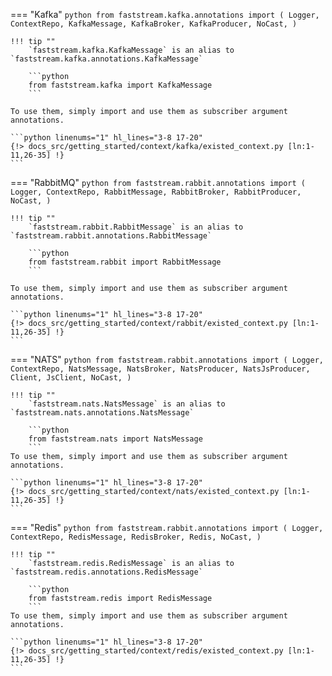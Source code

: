 === "Kafka"
    ```python
    from faststream.kafka.annotations import (
        Logger, ContextRepo, KafkaMessage,
        KafkaBroker, KafkaProducer, NoCast,
    )
    ```

    !!! tip ""
        `faststream.kafka.KafkaMessage` is an alias to `faststream.kafka.annotations.KafkaMessage`

        ```python
        from faststream.kafka import KafkaMessage
        ```

    To use them, simply import and use them as subscriber argument annotations.

    ```python linenums="1" hl_lines="3-8 17-20"
    {!> docs_src/getting_started/context/kafka/existed_context.py [ln:1-11,26-35] !}
    ```

=== "RabbitMQ"
    ```python
    from faststream.rabbit.annotations import (
        Logger, ContextRepo, RabbitMessage,
        RabbitBroker, RabbitProducer, NoCast,
    )
    ```

    !!! tip ""
        `faststream.rabbit.RabbitMessage` is an alias to `faststream.rabbit.annotations.RabbitMessage`

        ```python
        from faststream.rabbit import RabbitMessage
        ```

    To use them, simply import and use them as subscriber argument annotations.

    ```python linenums="1" hl_lines="3-8 17-20"
    {!> docs_src/getting_started/context/rabbit/existed_context.py [ln:1-11,26-35] !}
    ```

=== "NATS"
    ```python
    from faststream.rabbit.annotations import (
        Logger, ContextRepo, NatsMessage,
        NatsBroker, NatsProducer, NatsJsProducer,
        Client, JsClient, NoCast,
    )
    ```

    !!! tip ""
        `faststream.nats.NatsMessage` is an alias to `faststream.nats.annotations.NatsMessage`

        ```python
        from faststream.nats import NatsMessage
        ```
    To use them, simply import and use them as subscriber argument annotations.

    ```python linenums="1" hl_lines="3-8 17-20"
    {!> docs_src/getting_started/context/nats/existed_context.py [ln:1-11,26-35] !}
    ```

=== "Redis"
    ```python
    from faststream.rabbit.annotations import (
        Logger, ContextRepo, RedisMessage,
        RedisBroker, Redis, NoCast,
    )
    ```

    !!! tip ""
        `faststream.redis.RedisMessage` is an alias to `faststream.redis.annotations.RedisMessage`

        ```python
        from faststream.redis import RedisMessage
        ```
    To use them, simply import and use them as subscriber argument annotations.

    ```python linenums="1" hl_lines="3-8 17-20"
    {!> docs_src/getting_started/context/redis/existed_context.py [ln:1-11,26-35] !}
    ```
